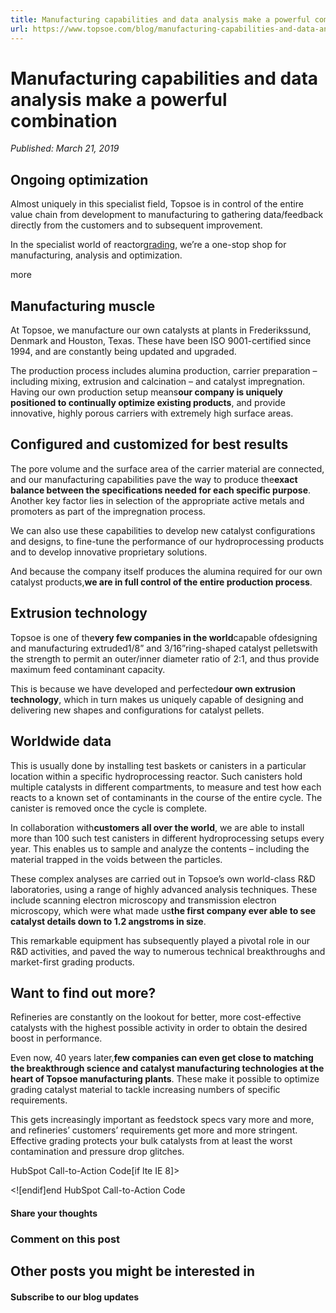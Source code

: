 ```yaml
---
title: Manufacturing capabilities and data analysis make a powerful combination
url: https://www.topsoe.com/blog/manufacturing-capabilities-and-data-analysis-make-a-powerful-combination#main-content
---
```


# Manufacturing capabilities and data analysis make a powerful combination

*Published: March 21, 2019*

## **Ongoing optimization**

Almost uniquely in this specialist field, Topsoe is in control of the entire value chain from development to manufacturing to gathering data/feedback directly from the customers and to subsequent improvement.

In the specialist world of reactor[grading](https://www.topsoe.com/processes/pressure-drop-control), we’re a one-stop shop for manufacturing, analysis and optimization.

more

## **Manufacturing muscle**

At Topsoe, we manufacture our own catalysts at plants in Frederikssund, Denmark and Houston, Texas. These have been ISO 9001-certified since 1994, and are constantly being updated and upgraded.

The production process includes alumina production, carrier preparation – including mixing, extrusion and calcination – and catalyst impregnation. Having our own production setup means**our company is uniquely positioned to continually optimize existing products**, and provide innovative, highly porous carriers with extremely high surface areas.

## **Configured and customized for best results**

The pore volume and the surface area of the carrier material are connected, and our manufacturing capabilities pave the way to produce the**exact balance between the specifications needed for each specific purpose**. Another key factor lies in selection of the appropriate active metals and promoters as part of the impregnation process.

We can also use these capabilities to develop new catalyst configurations and designs, to fine-tune the performance of our hydroprocessing products and to develop innovative proprietary solutions.

And because the company itself produces the alumina required for our own catalyst products,**we are in full control of the entire production process**.

## **Extrusion technology**

Topsoe is one of the**very few companies in the world**capable ofdesigning and manufacturing extruded1/8” and 3/16”ring-shaped catalyst pelletswith the strength to permit an outer/inner diameter ratio of 2:1, and thus provide maximum feed contaminant capacity.

This is because we have developed and perfected**our own extrusion technology**, which in turn makes us uniquely capable of designing and delivering new shapes and configurations for catalyst pellets.

## **Worldwide data**

This is usually done by installing test baskets or canisters in a particular location within a specific hydroprocessing reactor. Such canisters hold multiple catalysts in different compartments, to measure and test how each reacts to a known set of contaminants in the course of the entire cycle. The canister is removed once the cycle is complete.

In collaboration with**customers all over the world**, we are able to install more than 100 such test canisters in different hydroprocessing setups every year. This enables us to sample and analyze the contents – including the material trapped in the voids between the particles.

These complex analyses are carried out in Topsoe’s own world-class R&D laboratories, using a range of highly advanced analysis techniques. These include scanning electron microscopy and transmission electron microscopy, which were what made us**the first company ever able to see catalyst details down to 1.2 angstroms in size**.

This remarkable equipment has subsequently played a pivotal role in our R&D activities, and paved the way to numerous technical breakthroughs and market-first grading products.

## **Want to find out more?**

Refineries are constantly on the lookout for better, more cost-effective catalysts with the highest possible activity in order to obtain the desired boost in performance.

Even now, 40 years later,**few companies can even get close to matching the breakthrough science and catalyst manufacturing technologies at the heart of Topsoe manufacturing plants**. These make it possible to optimize grading catalyst material to tackle increasing numbers of specific requirements.

This gets increasingly important as feedstock specs vary more and more, and refineries’ customers’ requirements get more and more stringent. Effective grading protects your bulk catalysts from at least the worst contamination and pressure drop glitches.

HubSpot Call-to-Action Code[if lte IE 8]><div id="hs-cta-ie-element"></div><![endif][](https://cta-redirect.hubspot.com/cta/redirect/2115834/9604d43b-0b4a-49fc-954e-65408a00fba8)end HubSpot Call-to-Action Code

#### Share your thoughts

### Comment on this post

## Other posts you might be interested in

#### Subscribe to our blog updates